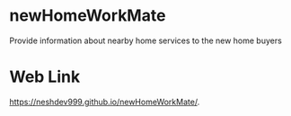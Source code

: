 # newHomeWorkMate
Provide information about nearby home services to the new home buyers

# Web Link
https://neshdev999.github.io/newHomeWorkMate/. 
